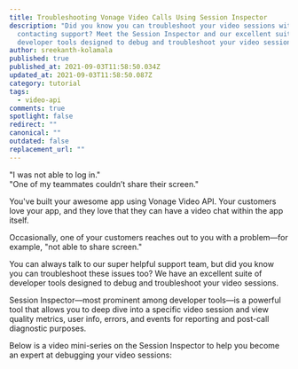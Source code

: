 ```yaml
---
title: Troubleshooting Vonage Video Calls Using Session Inspector
description: "Did you know you can troubleshoot your video sessions without
  contacting support? Meet the Session Inspector and our excellent suite of
  developer tools designed to debug and troubleshoot your video sessions. "
author: sreekanth-kolamala
published: true
published_at: 2021-09-03T11:58:50.034Z
updated_at: 2021-09-03T11:58:50.087Z
category: tutorial
tags:
  - video-api
comments: true
spotlight: false
redirect: ""
canonical: ""
outdated: false
replacement_url: ""
---
```

"I was not able to log in."  
"One of my teammates couldn’t share their screen."

You've built your awesome app using Vonage Video API. Your customers love your app, and they love that they can have a video chat within the app itself. 

Occasionally, one of your customers reaches out to you with a problem—for example, "not able to share screen."  

You can always talk to our super helpful support team, but did you know you can troubleshoot these issues too? We have an excellent suite of developer tools designed to debug and troubleshoot your video sessions. 

Session Inspector—most prominent among developer tools—is a powerful tool that allows you to deep dive into a specific video session and view quality metrics, user info, errors, and events for reporting and post-call diagnostic purposes.

Below is a video mini-series on the Session Inspector to help you become an expert at debugging your video sessions:
